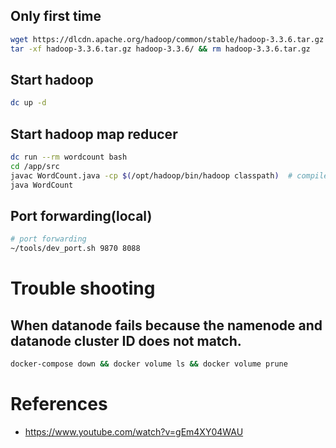 ## Only first time
```bash
wget https://dlcdn.apache.org/hadoop/common/stable/hadoop-3.3.6.tar.gz  # any version that you prefer.
tar -xf hadoop-3.3.6.tar.gz hadoop-3.3.6/ && rm hadoop-3.3.6.tar.gz
```

## Start hadoop
```bash
dc up -d
```

## Start hadoop map reducer
```bash
dc run --rm wordcount bash
cd /app/src
javac WordCount.java -cp $(/opt/hadoop/bin/hadoop classpath)  # compile
java WordCount
```

## Port forwarding(local)
```bash
# port forwarding
~/tools/dev_port.sh 9870 8088
```

# Trouble shooting

## When datanode fails because the namenode and datanode cluster ID does not match.
```bash
docker-compose down && docker volume ls && docker volume prune
```

# References
- https://www.youtube.com/watch?v=gEm4XY04WAU
